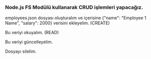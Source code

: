 ### Node.js FS Modülü kullanarak CRUD işlemleri yapacağız.


employees.json dosyası oluşturalım ve içerisine {"name": "Employee 1 Name", "salary": 2000} verisini ekleyelim. (CREATE)

Bu veriyi okuyalım. (READ)

Bu veriyi güncelleyelim.

Dosyayı silelim.
